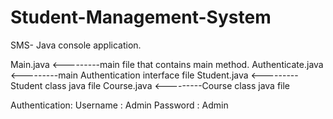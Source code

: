 # Student-Management-System
SMS- Java console application.

Main.java          <---------main file that contains main method.
Authenticate.java  <---------main Authentication interface file
Student.java       <---------Student class java file
Course.java        <---------Course class java file

Authentication:
Username : Admin
Password : Admin
